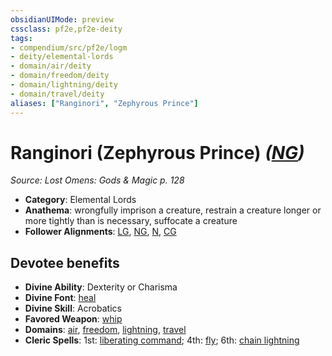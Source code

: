 ```yaml
---
obsidianUIMode: preview
cssclass: pf2e,pf2e-deity
tags:
- compendium/src/pf2e/logm
- deity/elemental-lords
- domain/air/deity
- domain/freedom/deity
- domain/lightning/deity
- domain/travel/deity
aliases: ["Ranginori", "Zephyrous Prince"]
---
```

# Ranginori (Zephyrous Prince) *([NG](rules/traits/ng-b1.md "Neutral Good Alignment Trait"))*  
*Source: Lost Omens: Gods & Magic p. 128*  

- **Category**: Elemental Lords
- **Anathema**: wrongfully imprison a creature, restrain a creature longer or more tightly than is necessary, suffocate a creature
- **Follower Alignments**: [LG](rules/traits/lg-b1.md "Lawful Good Alignment Trait"), [NG](rules/traits/ng-b1.md "Neutral Good Alignment Trait"), [N](rules/traits/n-b1.md "Neutral Alignment Trait"), [CG](rules/traits/cg-b1.md "Chaotic Good Alignment Trait")

## Devotee benefits

- **Divine Ability**: Dexterity or Charisma
- **Divine Font**: [heal](heal.md)
- **Divine Skill**: Acrobatics
- **Favored Weapon**: [whip](whip.md)
- **Domains**: [air](Reference/Compendium/Setting/domains.md#Air), [freedom](Reference/Compendium/Setting/domains.md#Freedom), [lightning](Reference/Compendium/Setting/domains.md#Lightning), [travel](Reference/Compendium/Setting/domains.md#Travel)
- **Cleric Spells**: 1st: [liberating command](liberating-command-logm.md); 4th: [fly](Reference/Compendium/Spells/fly.md); 6th: [chain lightning](chain-lightning.md)